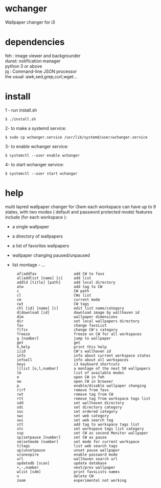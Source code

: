 # wchanger

Wallpaper changer for i3

# dependencies

feh : image viewer and backgrounder<br>
dunst: notification manager<br>
python 3 or above <br>
jq :    Command-line JSON processor<br>
the usual :awk,sed,grep,curl,wget...

# install

1 - run install.sh

    $ ./install.sh

2- to make a systemd service:

    $ sudo cp wchanger.service /usr/lib/systemd/user/wchanger.service

3- to enable wchanger service:

    $ systemctl --user enable wchanger

4- to start wchanger service:

    $ systemctl --user start wchanger

# help

multi layred wallpaper changer for i3wm
each workspace can have up to 9 states,
with two modes ( default and password protected mode)
features include (for each workspace ):

-   a single wallpaper<br>
-   a directory of wallpapers<br>
-   a list of favorites wallpapers<br>
-   wallpaper changing paused/unpaused<br>
-   list montage - ...<br>

          af|addfav              	add CW to favs
          al|addlist [name] [c]  	add list
          addld [title] [path]   	add local directory
          atw                    	add tag to CW
          c                      	CW path
          cl                     	CWs list
          cm                     	current mode
          cwt                    	CW tags
          chl [id] [name] [c]    	edit list name/category
          d|download [id]        	download image by wallhaven id
          dim                    	wallpaper dimensions
          dir                    	set local wallpapers directory
          fav                    	change favsList
          f|fix                  	change CW's category
          freeze                 	freeze on CW for all workspaces
          g [number]             	jump to wallpaper
          get                    	get
          h,help                 	print this help
          i|id                   	CW's wallhaven id
          info                   	info about current workspace states
          infoall                	info about all workspaces
          keys                   	i3 keyboard shortcuts
          l|list [o,l,number]    	a montage of the next 50 wallpapers
          lm                     	list of available modes
          o                      	open CW in feh
          ow                     	open CW in browser
          p                      	enable/disable wallpaper changing
          r|rf                   	remove from favs
          rwt                    	remove tag from CW
          rtt                    	remove tag from workspace tags list
          sdd                    	set wallhaven directory
          sdc                    	set directory category
          soc                    	set ordered category
          swc                    	set web category
          swi                    	set web search tag
          stt                    	add tag to workspace tags list
          stc                    	set workspace tags list category
          ssp                    	set CW as second Monitor wallpaper
          sp|setpause [number]   	set CW as pause
          sm|setmode [number]    	set mode for current workspace
          t|tags                 	list web search tags
          up|unsetpause          	unset pause wallpaper
          u|unexpire             	enable password mode
          url                    	wallhaven search url
          updatedb [scan]        	update database
          +,-,number             	next/prev wallpaper
          wlist [sdm]            	print favsLists names
          x                      	delete CW
          zoom                   	experimental not working
